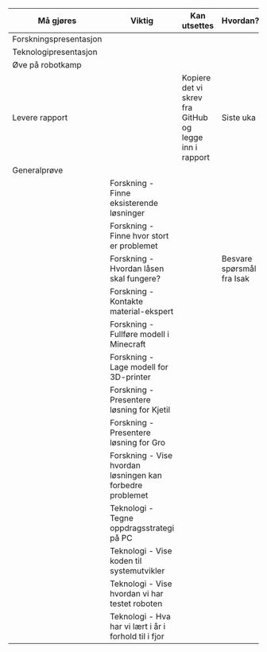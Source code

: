 |Må gjøres|Viktig|Kan utsettes|Hvordan?|Når?|
|--|--|--|--|--|
|Forskningspresentasjon||||
|Teknologipresentasjon||||
|Øve på robotkamp||||
|Levere rapport||Kopiere det vi skrev fra GitHub og legge inn i rapport|Siste uka|
|Generalprøve||||
||Forskning - Finne eksisterende løsninger|||
||Forskning - Finne hvor stort er problemet|||
||Forskning - Hvordan låsen skal fungere?||Besvare spørsmål fra Isak|
||Forskning - Kontakte material-ekspert|||
||Forskning - Fullføre modell i Minecraft|||
||Forskning - Lage modell for 3D-printer|||
||Forskning - Presentere løsning for Kjetil|||
||Forskning - Presentere løsning for Gro|||
||Forskning - Vise hvordan løsningen kan forbedre problemet|||
||Teknologi - Tegne oppdragsstrategi på PC|||
||Teknologi - Vise koden til systemutvikler|||
||Teknologi - Vise hvordan vi har testet roboten|||
||Teknologi - Hva har vi lært i år i forhold til i fjor|||


